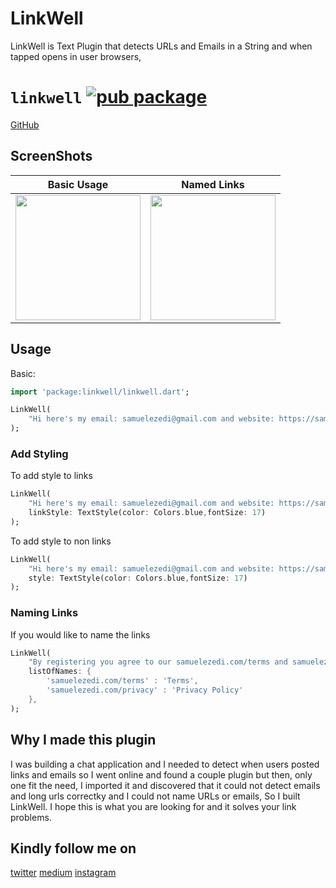 # LinkWell

LinkWell is Text Plugin that detects URLs and Emails in a String and when tapped opens in user browsers,

# `linkwell` [![pub package](https://img.shields.io/badge/pub-0.1.5-brightgreen)](https://pub.dartlang.org/packages/linkwell)

[GitHub](https://github.com/samuelezedi/linkwell)

## ScreenShots

| Basic Usage | Named Links |
| ------------- | ------------- |
| <image width="200" src="https://raw.githubusercontent.com/samuelezedi/linkwell/master/example/assets/images/sc.jpeg"> | <image width="200" src="https://raw.githubusercontent.com/samuelezedi/linkwell/master/example/assets/images/sc2.jpeg"> |


## Usage

Basic:

```dart
import 'package:linkwell/linkwell.dart';
```

```dart
LinkWell(
    "Hi here's my email: samuelezedi@gmail.com and website: https://samuelezedi.com"
);
```

### Add Styling

To add style to links

```dart
LinkWell(
    "Hi here's my email: samuelezedi@gmail.com and website: https://samuelezedi.com",
    linkStyle: TextStyle(color: Colors.blue,fontSize: 17)
);
```

To add style to non links

```dart
LinkWell(
    "Hi here's my email: samuelezedi@gmail.com and website: https://samuelezedi.com",
    style: TextStyle(color: Colors.blue,fontSize: 17)
);
```

### Naming Links

If you would like to name the links

```dart
LinkWell(
    "By registering you agree to our samuelezedi.com/terms and samuelezedi.com/privacy",
    listOfNames: {
        'samuelezedi.com/terms' : 'Terms',
        'samuelezedi.com/privacy' : 'Privacy Policy'
    },
);
```

## Why I made this plugin

I was building a chat application and I needed to detect when users posted links and emails
so I went online and found a couple plugin but then, only one fit the need, I imported it and discovered
that it could not detect emails and long urls correctky and I could not name URLs or emails, So I built LinkWell.
I hope this is what you are looking for and it solves your link problems.

## Kindly follow me on
[twitter](https://twitter.com/samuelezedi)
[medium](https://medium.com/@samuelezedi)
[instagram](https://instagram.com/samuelezedi)


